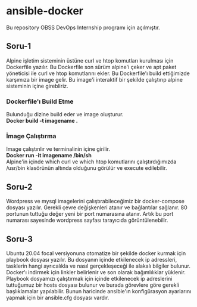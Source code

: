 # ansible-docker

Bu repository OBSS DevOps Internship programı için açılmıştır.


## Soru-1

Alpine işletim sisteminin üstüne curl ve htop komutları kurulması için Dockerfile yazılır. Bu Dockerfile son sürüm alpine'i çeker ve apt paket yöneticisi ile curl ve htop komutlarını ekler. Bu Dockerfile'ı build ettiğimizde karşımıza bir image gelir. Bu image'i interaktif bir şekilde çalıştırıp alpine sisteminin içine girebliriz.

### Dockerfile'ı Build Etme

Bulunduğu dizine build eder ve image oluşturur.<br/>
**Docker build -t imagename .**<br/>
### İmage Çalıştırma

Image çalıştırılır ve terminalinin içine girilir.<br/>
**Docker run -it imagename /bin/sh**<br/>
Alpine'in içinde which curl ve which htop komutlarını çalıştırdığımızda /usr/bin klasörünün altında olduğunu görülür ve execute edilebilir.
  
## Soru-2
  
 Wordpress ve mysql imagelerini çalıştırabileceğimiz bir docker-compose dosyası yazılır. Gerekli çevre değişkenleri atanır ve bağlantılar sağlanır. 80 portunun tuttuğu değer yeni  bir port numarasına atanır. Artık bu port numarası sayesinde wordpress sayfası tarayıcıda görüntülenebilir.
 
 ## Soru-3
  
  Ubuntu 20.04 focal versiyonuna otomatize bir şekilde docker kurmak için playbook dosyası yazılır. Bu dosyanın içinde etkilenecek ip adressleri, tasklerin hangi ayrıcalıkla ve   nasıl gerçekleşeceği ile alakalı bilgiler bulunur. Docker'ı indirmek için linkler belirlenir ve son olarak bağımlılıklar yüklenir. Playbook dosyamızı çalıştırmak için içinde etkilenecek ip adreslerini tuttuğumuz bir hosts dosyası bulunur ve burada görevlere göre gerekli başlıklamalar yapılabilir. Bunun haricinde ansible'ın konfigürasyon ayarlarını yapmak için bir ansible.cfg dosyası vardır.
  
 
